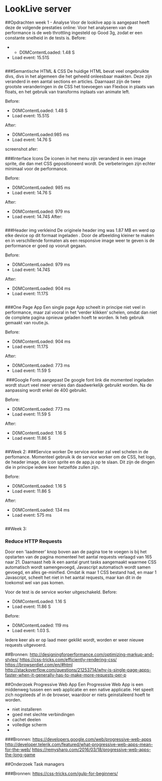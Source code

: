# LookLive server

##Opdrachten week 1 - Analyse
Voor de looklive app is aangepast heeft deze de volgende prestaties online:
Voor het analyseren van de performance is de web throttling ingesteld op Good 3g, zodat er een constante snelheid in de tests is. 
Before: 
* * D0MContentLoaded: 1.48 S
* Load event: 15.51S
<img src="/public/screenshots/before_ev.png" alt="">

###Semantische HTML & CSS
De huidige HTML bevat veel ongebruikte divs, divs in het algemeen die het geheeld onleesbaar maakten. Deze zijn veranderd in een aantal sections en articles. Daarnaast zijn de twee grootste veranderingen in de CSS het toevoegen van Flexbox in plaats van floats, en het gebruik van transforms inplaats van animate left. 

Before: 
* D0MContentLoaded: 1.48 S
* Load event: 15.51S

After: 
* D0MContentLoaded:985 ms
* Load event:  14.76 S

screenshot afer:
<img src="/public/screenshots/after_html.png" alt="">

###Interface Icons
De iconen in het menu zijn veranderd in een image sprite, die dan met CSS gepositioneerd wordt. 
De verbeteringen zijn echter minimaal voor de performance. 

Before:
* D0MContentLoaded: 985 ms
* Load event:  14.76 S

After: 
* D0MContentLoaded: 979 ms
* Load event: 14.74S
After:
<img src="/public/screenshots/icon_after.png" alt="">


###Header img verkleind
De originele header img was 1.87 MB en werd op elke device op dit formaat ingeladen . Door de afbeelding kleiner te maken en in verschillende formaten als een responsive image weer te geven is de performance er goed op vooruit gegaan.

Before: 
* D0MContentLoaded: 979 ms
* Load event: 14.74S


After: 
* D0MContentLoaded: 904 ms
* Load event: 11.17S
<img src="/public/screenshots/after_header.png" alt="">

###One Page App
Een single page App scheelt in principe niet veel in performance, maar zal vooral in het ‘verder klikken’ schelen, omdat dan niet de complete pagina opnieuw geladen hoeft te worden. 
Ik heb gebruik gemaakt van routie.js.

Before: 
* D0MContentLoaded: 904 ms
* Load event: 11.17S

After: 
* D0MContentLoaded: 773 ms
* Load event: 11.59 S
<img src="/public/screenshots/after_spa.png" alt="">
###Google Fonts aangepast
De google font link die momenteel ingeladen wordt stuurt veel meer versies dan daadwerkelijk gebruikt worden. Na de aanpassing wordt enkel de 400 gebruikt. 

Before: 
* D0MContentLoaded: 773 ms
* Load event: 11.59 S

After: 
* D0MContentLoaded: 1.16 S
* Load event: 11.86 S
<img src="/public/screenshots/after_google.png" alt="">

##Week 2:
###Service worker
De service worker zal veel schelen in de perfomance.
Momenteel gebruik ik de service worker om de CSS, het logo, de header image, de icon sprite en de app.js op te slaan. Dit zijn de dingen die in principe iedere keer hetzelfde zullen zijn.

Before: 
* D0MContentLoaded: 1.16 S
* Load event: 11.86 S

After: 
* D0MContentLoaded: 134 ms
* Load event: 575 ms
<img src="/public/screenshots/after_worker.png" alt="">


##Week 3:
### Reduce HTTP Requests
Door een 'laadmeer' knop boven aan de pagina toe te voegen is bij het opstarten van de pagina momenteel het aantal requests verlaagd van 165 naar 21. Daarnaast heb ik een aantal grunt tasks aangemaakt waarmee CSS automatisch wordt samengevoegd, Javascript automatisch wordt samen gevoegd, en alles ge-minified. Omdat ik maar 1 CSS bestand had, en maar 1 Javascript, scheelt het niet in het aantal requests, maar kan dit in de toekomst wel van pas komen. 

Voor de test is de service worker uitgeschakeld.
Before: 
* D0MContentLoaded: 1.16 S
* Load event: 11.86 S

Before: 
* D0MContentLoaded: 119 ms
* Load event: 1.03 S.

Iedere keer als er op laad meer geklikt wordt, worden er weer nieuwe requests uitgevoerd.
<img src="/public/screenshots/http_after.png" alt=""> 



##Bronnen:
http://designingforperformance.com/optimizing-markup-and-styles/
https://css-tricks.com/efficiently-rendering-css/
https://browserdiet.com/en/#html
http://stackoverflow.com/questions/21253714/why-is-single-page-apps-faster-when-it-generally-has-to-make-more-requests-per-p

##Onderzoek Progressive Web App
Een Progressive Web App is een middenweg tussen een web applicatie en een native applicatie. Het speelt zich nogsteeds af in de browser, waardoor er niets geinstalleerd hoeft te worden. 

- niet installeren
- goed met slechte verbindingen
- cachet deelen
- volledige scherm
- 

###Bronnen:
https://developers.google.com/web/progressive-web-apps
http://developer.telerik.com/featured/what-progressive-web-apps-mean-for-the-web/
https://remysharp.com/2016/03/18/progressive-web-apps-the-long-game

##Onderzoek Task managers

###Bronnen:
https://css-tricks.com/gulp-for-beginners/



